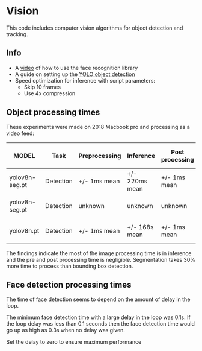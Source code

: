 # Vision

This code includes computer vision algorithms for object detection and tracking. 

## Info
  - A [video](https://www.youtube.com/watch?v=5yPeKQzCPdI&list=PLVlbw1IZ2gnswgwYW9jXkEz43f3j7qs25&index=77) of how to use the face recognition library 
  - A guide on setting up the [YOLO object detection](https://docs.ultralytics.com/tasks/detect/) 
  - Speed optimization for inference with script parameters:
    - Skip 10 frames
    - Use 4x compression


## Object processing times

These experiments were made on 2018 Macbook pro and processing as a video feed:

| MODEL           |   Task    | Preprocessing  |  Inference       | Post processing   | Detect total time  | Loop total time  | Showing camera | Machine        |
|-----------------|-----------|----------------|------------------|-------------------|--------------------| -----------------| -------------- | ---------------|
| yolov8n-seg.pt  | Detection | +/- 1ms mean   | +/- 220ms mean   | +/- 1ms mean      | +/- 222ms mean     | +/- 222ms mean   |       [x]      |       Mac      |
| yolov8n-seg.pt  | Detection | unknown        | unknown          | unknown           | unknown            | +/- 230ms mean   |       [x]      |       Mac      |
| yolov8n.pt      | Detection | +/- 1ms mean   | +/- 168s mean    | +/- 1ms mean      | +/- 170ms mean     | +/- 170ms mean   |       [x]      |       Mac      |

The findings indicate the most of the image processing time is in inference and the pre and post processing time is negligible.
Segmentation takes 30% more time to process than bounding box detection.

## Face detection processing times

The time of face detection seems to depend on the amount of delay in the loop. 

The minimum face detection time with a large delay in the loop was 0.1s.
If the loop delay was less than 0.1 seconds then the face detection time would go up as high as 0.3s when no delay was given.

Set the delay to zero to ensure maximum performance